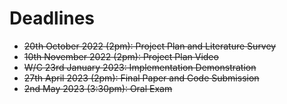 # Deadlines
* ~~20th October 2022 (2pm): Project Plan and Literature Survey~~
* ~~10th November 2022 (2pm): Project Plan Video~~
* ~~W/C 23rd January 2023: Implementation Demonstration~~
* ~~27th April 2023 (2pm): Final Paper and Code Submission~~
* ~~2nd May 2023 (3:30pm): Oral Exam~~
